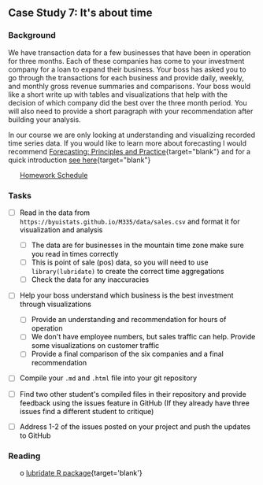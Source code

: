 





## Case Study 7: It's about time 
### Background 

We have transaction data for a few businesses that have been in operation for three months.  Each of these companies has come to your investment company for a loan to expand their business. Your boss has asked you to go through the transactions for each business and provide daily, weekly, and monthly gross revenue summaries and comparisons.  Your boss would like a short write up with tables and visualizations that help with the decision of which company did the best over the three month period.  You will also need to provide a short paragraph with your recommendation after building your analysis. 

In our course we are only looking at understanding and visualizing recorded time series data.  If you would like to learn more about forecasting I would recommend [Forecasting: Principles and Practice](https://www.otexts.org/fpp2/){target="blank"} and for a quick introduction [see here](https://afit-r.github.io/ts_exploration){target="blank"}

 * [Homework Schedule](../homework_schedule.html)






### Tasks


<style>
ul {
   color: black;
   list-style-type: none;
   list-style-position: outside;

}

</style>


* [ ] Read in the data from `https://byuistats.github.io/M335/data/sales.csv` and format it for visualization and analysis
    * [ ] The data are for businesses in the mountain time zone make sure you read in times correctly
    * [ ] This is point of sale (pos) data, so you will need to use `library(lubridate)` to create the correct time aggregations
    * [ ] Check the data for any inaccuracies
* [ ] Help your boss understand which business is the best investment through visualizations
    * [ ] Provide an understanding and recommendation for hours of operation
    * [ ] We don't have employee numbers, but sales traffic can help.  Provide some visualizations on customer traffic
    * [ ] Provide a final comparison of the six companies and a final recommendation
* [ ] Compile your `.md` and `.html` file into your git repository
* [ ] Find two other student's compiled files in their repository and provide feedback using the issues feature in GitHub (If they already have three issues find a different student to critique)
* [ ] Address 1-2 of the issues posted on your project and push the updates to GitHub


### Reading

* o [lubridate R package](http://lubridate.tidyverse.org/){target='blank'}







